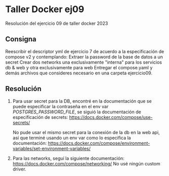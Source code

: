 # Taller Docker ej09

Resolución del ejercicio 09 de taller docker 2023

## Consigna

Reescribir el descriptor yml de ejercicio 7 de acuerdo a la especificación de compose v2 y contemplando:
Extraer la password de la base de datos a un secret
Crear dos networks una exclusivamente "interna" para los servicios db & web y otra exclusivamente para web
Entregar el compose.yaml y demás archivos que consideres necesario en una carpeta ejercicio09.

## Resolución

1. Para usar secret para la DB, encontré en la documentación que se puede especificar la contraseña en el env var *POSTGRES_PASSWORD_FILE*, se siguió la documentación de especificación de secrets: https://docs.docker.com/compose/use-secrets/

    No pude usar el mismo secret para la conexión de la db en la web api, así que terminé usando un env var como lo especifica la documentación: https://docs.docker.com/compose/environment-variables/set-environment-variables/

2. Para las networks, seguí la siguiente documentación: https://docs.docker.com/compose/networking/ 
    No usé ningún custom driver.
